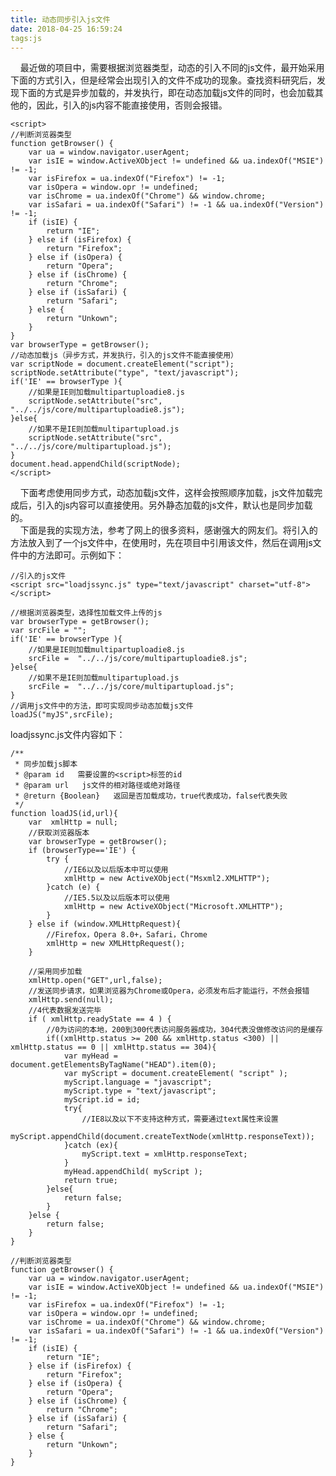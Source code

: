 ```yaml
---
title: 动态同步引入js文件
date: 2018-04-25 16:59:24
tags:js
---
```

&nbsp;&nbsp;&nbsp;&nbsp;最近做的项目中，需要根据浏览器类型，动态的引入不同的js文件，最开始采用下面的方式引入，但是经常会出现引入的文件不成功的现象。查找资料研究后，发现下面的方式是异步加载的，并发执行，即在动态加载js文件的同时，也会加载其他的，因此，引入的js内容不能直接使用，否则会报错。
<!-- more -->
	<script>
	//判断浏览器类型
	function getBrowser() {    
		var ua = window.navigator.userAgent;    
		var isIE = window.ActiveXObject != undefined && ua.indexOf("MSIE") != -1;    
	    var isFirefox = ua.indexOf("Firefox") != -1;    
	    var isOpera = window.opr != undefined;    
	    var isChrome = ua.indexOf("Chrome") && window.chrome;    
	    var isSafari = ua.indexOf("Safari") != -1 && ua.indexOf("Version") != -1;    
	    if (isIE) {    
	        return "IE";    
	    } else if (isFirefox) {    
	        return "Firefox";    
	    } else if (isOpera) {    
	        return "Opera";    
	    } else if (isChrome) {    
	        return "Chrome";    
	    } else if (isSafari) {    
	        return "Safari";    
	    } else {    
	        return "Unkown";    
	    }    
	}  
	var browserType = getBrowser();
	//动态加载js（异步方式，并发执行，引入的js文件不能直接使用）
	var scriptNode = document.createElement("script");  
	scriptNode.setAttribute("type", "text/javascript"); 
	if('IE' == browserType ){
		//如果是IE则加载multipartuploadie8.js
		scriptNode.setAttribute("src", "../../js/core/multipartuploadie8.js"); 
	}else{
	    //如果不是IE则加载multipartupload.js
		scriptNode.setAttribute("src", "../../js/core/multipartupload.js"); 
	}
	document.head.appendChild(scriptNode);
	</script>

&nbsp;&nbsp;&nbsp;&nbsp;下面考虑使用同步方式，动态加载js文件，这样会按照顺序加载，js文件加载完成后，引入的js内容可以直接使用。另外静态加载的js文件，默认也是同步加载的。  
&nbsp;&nbsp;&nbsp;&nbsp;下面是我的实现方法，参考了网上的很多资料，感谢强大的网友们。将引入的方法放入到了一个js文件中，在使用时，先在项目中引用该文件，然后在调用js文件中的方法即可。示例如下：  

	//引入的js文件  
	<script src="loadjssync.js" type="text/javascript" charset="utf-8"></script>

	//根据浏览器类型，选择性加载文件上传的js
	var browserType = getBrowser();
	var srcFile = "";
	if('IE' == browserType ){
		//如果是IE则加载multipartuploadie8.js
		srcFile =  "../../js/core/multipartuploadie8.js"; 
	}else{
	    //如果不是IE则加载multipartupload.js
		srcFile =  "../../js/core/multipartupload.js"; 
	}
	//调用js文件中的方法，即可实现同步动态加载js文件
	loadJS("myJS",srcFile);

loadjssync.js文件内容如下：  
	
	/**
	 * 同步加载js脚本
	 * @param id   需要设置的<script>标签的id
	 * @param url   js文件的相对路径或绝对路径
	 * @return {Boolean}   返回是否加载成功，true代表成功，false代表失败
	 */
	function loadJS(id,url){
	    var  xmlHttp = null;
	    //获取浏览器版本
	    var browserType = getBrowser();
	    if (browserType=='IE') {
	    	try {
	            //IE6以及以后版本中可以使用
	            xmlHttp = new ActiveXObject("Msxml2.XMLHTTP");
	        }catch (e) {
	            //IE5.5以及以后版本可以使用
	            xmlHttp = new ActiveXObject("Microsoft.XMLHTTP");
	        }
	    } else if (window.XMLHttpRequest){
	    	//Firefox，Opera 8.0+，Safari，Chrome
	        xmlHttp = new XMLHttpRequest();
	    }
	
	    //采用同步加载
	    xmlHttp.open("GET",url,false);
	    //发送同步请求，如果浏览器为Chrome或Opera，必须发布后才能运行，不然会报错
	    xmlHttp.send(null);
	    //4代表数据发送完毕
	    if ( xmlHttp.readyState == 4 ) {
	        //0为访问的本地，200到300代表访问服务器成功，304代表没做修改访问的是缓存
	        if((xmlHttp.status >= 200 && xmlHttp.status <300) || xmlHttp.status == 0 || xmlHttp.status == 304){
	            var myHead = document.getElementsByTagName("HEAD").item(0);
	            var myScript = document.createElement( "script" );
	            myScript.language = "javascript";
	            myScript.type = "text/javascript";
	            myScript.id = id;
	            try{
	                //IE8以及以下不支持这种方式，需要通过text属性来设置
	                myScript.appendChild(document.createTextNode(xmlHttp.responseText));
	            }catch (ex){
	                myScript.text = xmlHttp.responseText;
	            }
	            myHead.appendChild( myScript );
	            return true;
	        }else{
	            return false;
	        }
	    }else {
	        return false;
	    }
	}
	
	//判断浏览器类型
	function getBrowser() {    
	    var ua = window.navigator.userAgent;    
	    var isIE = window.ActiveXObject != undefined && ua.indexOf("MSIE") != -1;    
	    var isFirefox = ua.indexOf("Firefox") != -1;    
	    var isOpera = window.opr != undefined;    
	    var isChrome = ua.indexOf("Chrome") && window.chrome;    
	    var isSafari = ua.indexOf("Safari") != -1 && ua.indexOf("Version") != -1;    
	    if (isIE) {    
	        return "IE";    
	    } else if (isFirefox) {    
	        return "Firefox";    
	    } else if (isOpera) {    
	        return "Opera";    
	    } else if (isChrome) {    
	        return "Chrome";    
	    } else if (isSafari) {    
	        return "Safari";    
	    } else {    
	        return "Unkown";    
	    }    
	}  

	
	
